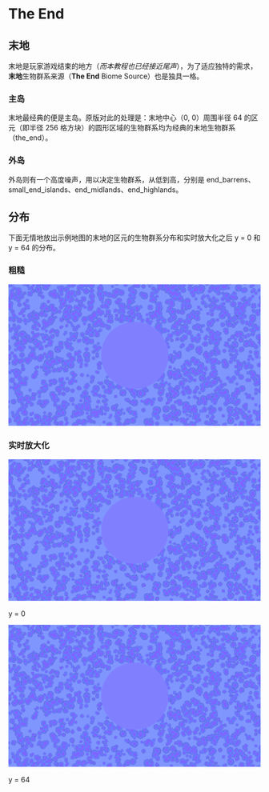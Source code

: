 # The End

## 末地

末地是玩家游戏结束的地方（_而本教程也已经接近尾声_），为了适应独特的需求，**末地**生物群系来源（**The End** Biome Source）也是独具一格。

### 主岛

末地最经典的便是主岛。原版对此的处理是：末地中心（0, 0）周围半径 64 的区元（即半径 256 格方块）的圆形区域的生物群系均为经典的末地生物群系（the_end）。

### 外岛

外岛则有一个高度噪声，用以决定生物群系，从低到高，分别是 end_barrens、small_end_islands、end_midlands、end_highlands。


## 分布

下面无情地放出示例地图的末地的区元的生物群系分布和实时放大化之后 y = 0 和 y = 64 的分布。

### 粗糙

![](../resources/the-end/0.png)

### 实时放大化

![](../resources/the-end/1.png)

y = 0

![](../resources/the-end/2.png)

y = 64
